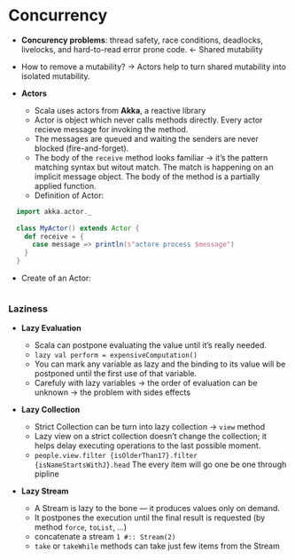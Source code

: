 Concurrency
=============

- **Concurency problems**: thread safety, race conditions, deadlocks, livelocks, and hard-to-read error prone code. <- Shared mutability
- How to remove a mutability? -> Actors help to turn shared mutability into isolated mutability.

- **Actors**
  - Scala uses actors from **Akka**, a reactive library
  - Actor is object which never calls methods directly. Every actor recieve message for invoking the method.
  - The messages are queued and waiting the senders are never blocked (fire-and-forget).
  - The body of the `receive` method looks familiar -> it’s the pattern matching syntax but witout match. The match is happening on an implicit message object. The body of the method is a partially applied function.
  - Definition of Actor:  
```scala
  import akka.actor._
	
  class MyActor() extends Actor {	
    def receive = {	
      case message => println(s"actore process $message")
    }
  }
```
  - Create of an Actor:
```scala

```

### Laziness

- **Lazy Evaluation**
  - Scala can postpone evaluating the value until it’s really needed.
  - `lazy val perform = expensiveComputation()`
  - You can mark any variable as lazy and the binding to its value will be postponed until the first use of that variable.
  - Carefuly with lazy variables -> the order of evaluation can be unknown -> the problem with sides effects
  
- **Lazy Collection**
  - Strict Collection can be turn into lazy collection -> `view` method
  - Lazy view on a strict collection doesn’t change the collection; it helps delay executing operations to the last possible moment.
  - `people.view.filter {isOlderThan17}.filter {isNameStartsWithJ}.head` The every item will go one be one through pipline

- **Lazy Stream**
  - A Stream is lazy to the bone — it produces values only on demand.
  - It postpones the execution until the final result is requested (by method `force`, `toList`, ...)
  - concatenate a stream `1 #:: Stream(2)`
  - `take` or `takeWhile` methods can take just few items from the Stream


  
